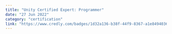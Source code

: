 ```yaml
---
title: "Unity Certified Expert: Programmer"
date: "27 Jun 2022"
category: "certification"
link: "https://www.credly.com/badges/1d32a136-b38f-44f9-8367-a1e84940364e/"
---
```

